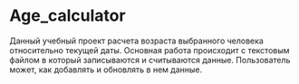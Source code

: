 # Age_calculator
Данный учебный проект расчета возраста выбранного человека относительно текущей даты.
Основная работа происходит с текстовым файлом в который записываются и считываются данные.
Пользователь может, как добавлять и обновлять в нем данные.
